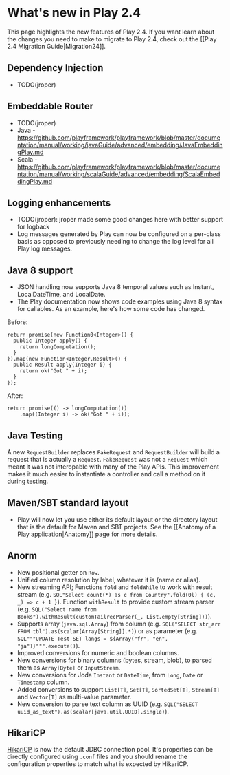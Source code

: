 <!--- Copyright (C) 2009-2015 Typesafe Inc. <http://www.typesafe.com> -->
# What's new in Play 2.4

This page highlights the new features of Play 2.4. If you want learn about the changes you need to make to migrate to Play 2.4, check out the [[Play 2.4 Migration Guide|Migration24]].

## Dependency Injection

- TODO(jroper)

## Embeddable Router

- TODO(jroper)
- Java - https://github.com/playframework/playframework/blob/master/documentation/manual/working/javaGuide/advanced/embedding/JavaEmbeddingPlay.md
- Scala - https://github.com/playframework/playframework/blob/master/documentation/manual/working/scalaGuide/advanced/embedding/ScalaEmbeddingPlay.md

## Logging enhancements

- TODO(jroper): jroper made some good changes here with better support for logback
- Log messages generated by Play can now be configured on a per-class basis as opposed to previously needing to change the log level for all Play log messages.

## Java 8 support

- JSON handling now supports Java 8 temporal values such as Instant, LocalDateTime, and LocalDate.
- The Play documentation now shows code examples using Java 8 syntax for callables. As an example, here's how some code has changed.

Before:

    return promise(new Function0<Integer>() {
      public Integer apply() {
        return longComputation();
      }
    }).map(new Function<Integer,Result>() {
      public Result apply(Integer i) {
        return ok("Got " + i);
      }
    });


After:

    return promise(() -> longComputation())
        .map((Integer i) -> ok("Got " + i));


## Java Testing

A new `RequestBuilder` replaces `FakeRequest` and `RequestBuilder` will build a request that is actually a `Request`. `FakeRequest` was not a `Request` which meant it was not interopable with many of the Play APIs. This improvement makes it much easier to instantiate a controller and call a method on it during testing.

## Maven/SBT standard layout

- Play will now let you use either its default layout or the directory layout that is the default for Maven and SBT projects. See the [[Anatomy of a Play application|Anatomy]] page for more details.

## Anorm

- New positional getter on `Row`.
- Unified column resolution by label, whatever it is (name or alias).
- New streaming API; Functions `fold` and `foldWhile` to work with result stream (e.g. `SQL"Select count(*) as c from Country".fold(0l) { (c, _) => c + 1 }`). Function `withResult` to provide custom stream parser (e.g. `SQL("Select name from Books").withResult(customTailrecParser(_, List.empty[String]))`).
- Supports array (`java.sql.Array`) from column (e.g. `SQL("SELECT str_arr FROM tbl").as(scalar[Array[String]].*)`) or as parameter (e.g. `SQL"""UPDATE Test SET langs = ${Array("fr", "en", "ja")}""".execute()`).
- Improved conversions for numeric and boolean columns.
- New conversions for binary columns (bytes, stream, blob), to parsed them as `Array[Byte]` or `InputStream`.
- New conversions for Joda `Instant` or `DateTime`, from `Long`, `Date` or `Timestamp` column.
- Added conversions to support `List[T]`, `Set[T]`, `SortedSet[T]`, `Stream[T]` and `Vector[T]` as multi-value parameter.
- New conversion to parse text column as UUID (e.g. `SQL("SELECT uuid_as_text").as(scalar[java.util.UUID].single)`).

## HikariCP

[HikariCP](http://brettwooldridge.github.io/HikariCP/) is now the default JDBC connection pool. It's properties can be directly configured using `.conf` files and you should rename the configuration properties to match what is expected by HikariCP.